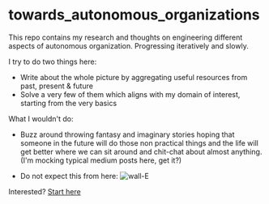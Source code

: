 # towards_autonomous_organizations
This repo contains my research and thoughts on engineering different aspects of autonomous organization. Progressing iteratively and slowly. 

I try to do two things here:
* Write about the whole picture by aggregating useful resources from past, present & future
* Solve a very few of them which aligns with my domain of interest, starting from the very basics

What I wouldn't do:
* Buzz around throwing fantasy and imaginary stories hoping that someone in the future will do those non practical things and the life will get better where we can sit around and chit-chat about almost anything. (I'm mocking typical medium posts here, get it?)

* Do not expect this from here:
![wall-E](https://i.ytimg.com/vi/Yw7WAq_GZY8/maxresdefault.jpg)

Interested? [Start here](https://github.com/a-mma/towards_autonomous_organizations/blob/master/Towards%20Autonomous%20Organizations.pdf)
